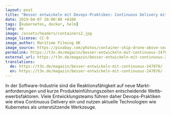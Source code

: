 ```yaml
---
layout: post
title: "Besser entwickeln mit Devops-Praktiken: Continuous Delivery mit Kubernetes"
date: 2019-04-07 20:00:00 +0100
tags: [kubernetes, docker, helm]
lang: de
image: /assets/headers/containers2.jpg
image_license: CC-0
image_author: Maritime Filming UK
image_source: https://pixabay.com/photos/container-ship-drone-above-sea-2856899/
permalink: https://t3n.de/magazin/besser-entwickeln-mit-continuous-247076/
external_url: https://t3n.de/magazin/besser-entwickeln-mit-continuous-247076/
translations:
  de: https://t3n.de/magazin/besser-entwickeln-mit-continuous-247076/
  en: https://t3n.de/magazin/besser-entwickeln-mit-continuous-247076/
---
```


In der Software-Industrie sind die Reaktionsfähigkeit auf neue Markt­anforderungen und kurze Produkteinführungszeiten entscheidende ­Wett­­­­b­ewerbs­faktoren. Viele Entwicklungs­teams führen daher Devops-Praktiken wie etwa ­Continuous Delivery ein und nutzen aktuelle Technologien wie Kubernetes als unterstützende ­Werkzeuge.
